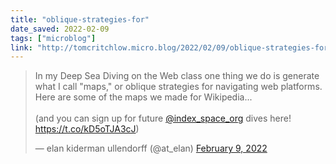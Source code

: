 ```yaml
---
title: "oblique-strategies-for"
date_saved: 2022-02-09
tags: ["microblog"]
link: "http://tomcritchlow.micro.blog/2022/02/09/oblique-strategies-for.html"
---
```


<blockquote class="twitter-tweet"><p lang="en" dir="ltr">In my Deep Sea Diving on the Web class one thing we do is generate what I call &quot;maps,&quot; or oblique strategies for navigating web platforms. Here are some of the maps we made for Wikipedia...<br><br>(and you can sign up for future <a href="https://twitter.com/index_space_org?ref_src=twsrc%5Etfw">@index_space_org</a> dives here! <a href="https://t.co/kD5oTJA3cJ">https://t.co/kD5oTJA3cJ</a>)</p>&mdash; elan kiderman ullendorff (@at_elan) <a href="https://twitter.com/at_elan/status/1491487614901407749?ref_src=twsrc%5Etfw">February 9, 2022</a></blockquote> <script async src="https://platform.twitter.com/widgets.js" charset="utf-8"></script>
